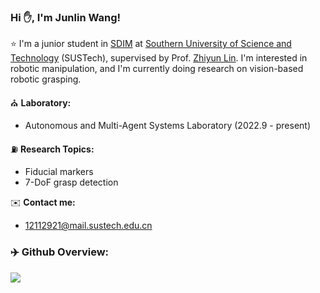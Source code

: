 ### Hi ✋, I'm Junlin Wang! 

⭐ I'm a junior student in [SDIM](https://sdim.sustech.edu.cn/) at [Southern University of Science and Technology](https://www.sustech.edu.cn/en/) (SUSTech), supervised by Prof. [Zhiyun Lin](https://scholar.google.com/citations?user=ic9y2dIAAAAJ&hl=zh-CN&oi=ao). I'm interested in robotic manipulation, and I'm currently doing research on vision-based robotic grasping.

⛪ **Laboratory:**
-  Autonomous and Multi-Agent Systems Laboratory (2022.9 - present)

⛽ **Research Topics:**
- Fiducial markers
- 7-DoF grasp detection

✉️ **Contact me:**
- 12112921@mail.sustech.edu.cn

### ‍✈️ Github Overview:
 
[![](https://github-readme-stats.vercel.app/api/top-langs/?username=HenryWJL&layout=compact)](https://github.com/HenryWJL/github-readme-stats)



